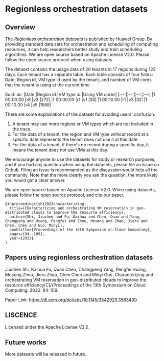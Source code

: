 # Regionless orchestration datasets
## Overview
The *Regionless orchestration datasets* is published by Huawei Group. By providing standard data sets for orchestration and scheduling of computing resources, it can help researchers better study and train scheduling algorithms. We are open source based on Apache License V2.0. Please follow the open source protocol when using datasets.


The dataset contains the usage data of 20 tenants in 17 regions during 122 days. Each tenant has a separate table. Each table consists of four fields: Date, Region id, VM type id used by the tenant, and number of VM cores that the tenant is using at the current time.

Such as:
|Date	|Region id |VM type id |Using VM cores|
|:--:|:--:|:--:|:--:|
|1 00:00:00	|r8	|v3	|272|
|1 00:00:00	|r1	|v1	|30|
|1 00:10:00	|r1	|v3	|32|
|1 00:10:00	|r4	|v5	|1568|

There are some explainations of the dataset for avoiding users' confusion.

1. A tenant may use more regions or VM types which are not included in the trace.
2. For the data of a tenant, the region and VM type without record at a specific date represents the tenant does not use it at this date.
3. For the data of a tenant, if there's no record during a specific day, it means the tenant does not use VMs at this day.

We encourage anyone to use the datasets for study or research purposes, and if you had any question when using the datasets, please file an issue on Github. Filing an issue is recommanded as the discussion would help all the community. Note that the more clearly you ask the question, the more likely you would get a clear answer.

We are open source based on Apache License V2.0. When using datasets, please follow the open source protocol, and cite our paper.

```
@inproceedings{shi2022characterizing,
  title={Characterizing and orchestrating VM reservation in geo-distributed clouds to improve the resource efficiency},
  author={Shi, Jiuchen and Fu, Kaihua and Chen, Quan and Yang, Changpeng and Huang, Pengfei and Zhou, Mosong and Zhao, Jieru and Chen, Chen and Guo, Minyi},
  booktitle={Proceedings of the 13th Symposium on Cloud Computing},
  pages={94--109},
  year={2022}
}
```

## Papers using regionless orchestration datasets
Jiuchen Shi, Kaihua Fu, Quan Chen, Changpeng Yang, Pengfei Huang, Mosong Zhou, Jieru Zhao, Chen Chen and Minyi Guo. Characterizing and orchestrating VM reservation in geo-distributed clouds to improve the resource efficiency[C]//Proceedings of the 13th Symposium on Cloud Computing. 2022: 94-109.

Paper Link: https://dl.acm.org/doi/abs/10.1145/3542929.3563490

## LISCENCE
Licensed under the Apache License V2.0.

## Future works
More datasets will be released in future.

